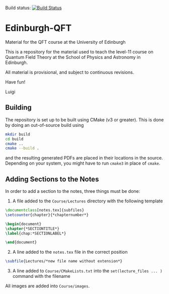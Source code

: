Build status: [![Build Status](https://travis-ci.org/penguinoneshaw/Edinburgh-QFT.svg?branch=master)](https://travis-ci.org/penguinoneshaw/Edinburgh-QFT)

# Edinburgh-QFT

Material for the QFT course at the University of Edinburgh

This is a repository for the material used to teach the level-11
course on Quantum Field Theory at the School of Physics and Astronomy
in Edinburgh. 

All material is provisional, and subject to continuous revisions. 

Have fun! 

Luigi

## Building

The repository is set up to be built using CMake (v3 or greater). This is done by doing an out-of-source build using
```bash
mkdir build
cd build
cmake ..
cmake --build .
```
and the resulting generated PDFs are placed in their locations in the source. Depending on your system, you might have to run `cmake3` in place of `cmake`. 

## Adding Sections to the Notes

In order to add a section to the notes, three things must be done:

1. A file added to the `Course/Lectures` directory with the following template

```latex
\documentclass[notes.tex]{subfiles}
\setcounter{chapter}{*chapternumber*}

\begin{document}
\chapter{*SECTIONTITLE*}
\label{chap:*SECTIONLABEL*}

\end{document}
```

2. A line added to the `notes.tex` file in the correct position

```latex
\subfile{Lectures/*new file name without extension*}
```

3. A line added to `Course/CMakeLists.txt` into the `set(lecture_files ... )` command with the filename

All images are added into `Course/images`.